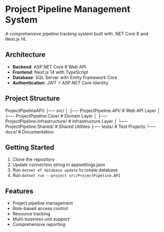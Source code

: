# Project Pipeline Management System

A comprehensive pipeline tracking system built with .NET Core 8 and Next.js 14.

## Architecture

- **Backend**: ASP.NET Core 8 Web API
- **Frontend**: Next.js 14 with TypeScript
- **Database**: SQL Server with Entity Framework Core
- **Authentication**: JWT + ASP.NET Core Identity

## Project Structure


ProjectPipelineAPI/
├── src/
│ ├── ProjectPipeline.API/ # Web API Layer
│ ├── ProjectPipeline.Core/ # Domain Layer
│ ├── ProjectPipeline.Infrastructure/ # Infrastructure Layer
│ └── ProjectPipeline.Shared/ # Shared Utilities
├── tests/ # Test Projects
└── docs/ # Documentation

## Getting Started

1. Clone the repository
2. Update connection string in appsettings.json
3. Run `dotnet ef database update` to create database
4. Run `dotnet run --project src/ProjectPipeline.API`

## Features

- Project pipeline management
- Role-based access control
- Resource tracking
- Multi-business unit support
- Comprehensive reporting

